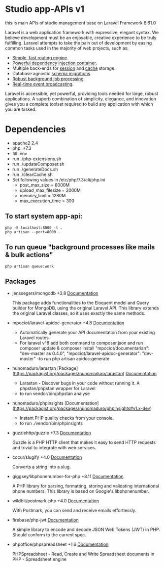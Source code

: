 # Studio app-APIs v1
this is main APIs of studio management base on Laravel Framework 8.61.0

Laravel is a web application framework with expressive, elegant syntax. We believe development must be an enjoyable, creative experience to be truly fulfilling. Laravel attempts to take the pain out of development by easing common tasks used in the majority of web projects, such as:

- [Simple, fast routing engine](https://laravel.com/docs/routing).
- [Powerful dependency injection container](https://laravel.com/docs/container).
- Multiple back-ends for [session](https://laravel.com/docs/session) and [cache](https://laravel.com/docs/cache) storage.
- Database agnostic [schema migrations](https://laravel.com/docs/migrations).
- [Robust background job processing](https://laravel.com/docs/queues).
- [Real-time event broadcasting](https://laravel.com/docs/broadcasting).

Laravel is accessible, yet powerful, providing tools needed for large, robust applications. A superb combination of simplicity, elegance, and innovation gives you a complete toolset required to build any application with which you are tasked.

# Dependencies
- apache2 2.4
- php: +7.3
- fill .env
- run ./php-extensions.sh
- run ./updateComposer.sh
- run ./generateDocs.sh
- run ./clearCache.sh 
- Set following values in  /etc/php/7.3/cli/php.ini
    - post_max_size = 8000M
    - upload_max_filesize = 2000M
    - memory_limit = 1280M
    - max_execution_time = 300


## To start system  app-api:
    php -S localhost:8000 -t .
    php artisan --port=8000 .

## To run queue "background processes like mails & bulk actions"
    php artisan queue:work

## Packages

- jenssegers/mongodb +3.8 [Documentation](https://github.com/jenssegers/laravel-mongodb)

    This package adds functionalities to the Eloquent model and Query builder for MongoDB, using the original Laravel API. This library extends the original Laravel classes, so it uses exactly the same methods.

- mpociot/laravel-apidoc-generator +4.8 [Documentation](https://packagist.org/packages/mpociot/laravel-apidoc-generator)

    - Automatically generate your API documentation from your existing Laravel routes.
    - For laravel v^8 
           add both command to composer.json and run composer update & composer install 
            "mpociot/documentarian": "dev-master as 0.4.0",
            "mpociot/laravel-apidoc-generator": "dev-master" 
    -to run php artisan apidoc:generate


- nunomaduro/larastan [Package] (https://packagist.org/packages/nunomaduro/larastan) [Documentation](https://phpstan.org/user-guide/getting-started) 
    - Larastan - Discover bugs in your code without running it. A phpstan/phpstan wrapper for Laravel
    - to run vendor/bin/phpstan analyse

- nunomaduro/phpinsights [Documentation] (https://packagist.org/packages/nunomaduro/phpinsights#v1.x-dev)
    - Instant PHP quality checks from your console.
    - to run ./vendor/bin/phpinsights

- guzzlehttp/guzzle +7.3 [Documentation](https://packagist.org/packages/guzzlehttp/guzzle)

    Guzzle is a PHP HTTP client that makes it easy to send HTTP requests and trivial to integrate with web services.

- cocur/slugify +4.0  [Documentation](https://packagist.org/packages/cocur/slugify)

    Converts a string into a slug.

- giggsey/libphonenumber-for-php +8.11  [Documentation](https://packagist.org/packages/giggsey/libphonenumber-for-php)  

    A PHP library for parsing, formatting, storing and validating international phone numbers. This library is based on Google's libphonenumber.


- wildbit/postmark-php +4.0  [Documentation](https://packagist.org/packages/wildbit/postmark-php)  

    With Postmark, you can send and receive emails effortlessly.

- firebase/php-jwt  [Documentation](https://packagist.org/packages/firebase/php-jwt)  

  A simple library to encode and decode JSON Web Tokens (JWT) in PHP. Should conform to the current spec.

- phpoffice/phpspreadsheet +1.6  [Documentation](https://packagist.org/packages/phpoffice/phpspreadsheet)

    PHPSpreadsheet - Read, Create and Write Spreadsheet documents in PHP - Spreadsheet engine